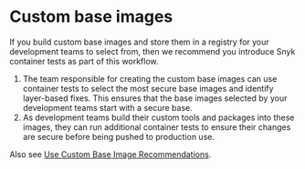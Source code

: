 # Custom base images

If you build custom base images and store them in a registry for your development teams to select from, then we recommend you introduce Snyk container tests as part of this workflow.

1. The team responsible for creating the custom base images can use container tests to select the most secure base images and identify layer-based fixes. This ensures that the base images selected by your development teams start with a secure base.
2. As development teams build their custom tools and packages into these images, they can run additional container tests to ensure their changes are secure before being pushed to production use.&#x20;

Also see [Use Custom Base Image Recommendations](../../../scan-with-snyk/snyk-container/use-snyk-container-from-the-web-ui/use-custom-base-image-recommendations/).
